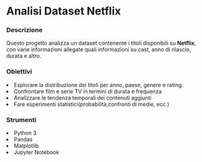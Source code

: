 <h1><b> Analisi Dataset Netflix </b></h1>

<h3><b>Descrizione</b></h3>

Questo progetto analizza un dataset contenente i titoli disponibili su **Netflix**, con varie informazioni allegate quali informazioni su cast, anno di rilascio, durata e altro.

<h3><b>Obiettivi</b></h3>

<li> Esplorare la distribuzione dei titoli per anno, paese, genere e rating.</li>
<li> Confrontare film e serie TV in termini di durata e frequenza</li>
<li> Analizzare le tendenza temporali dei contenuti aggiunti</li>
<li> Fare esperimenti statistici(probabilità,confronti di medie, ecc.)</li>

<h3><b>Strumenti</b></h3>

<li>Python 3</li>
<li>Pandas</li>
<li>Matplotlib</li>
<li>Jupyter Notebook</li>
